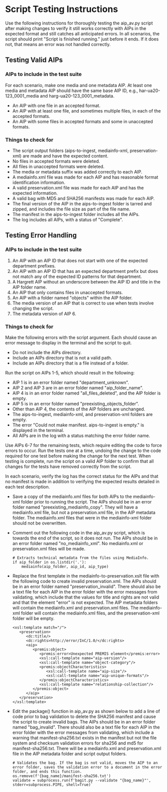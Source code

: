# Script Testing Instructions

Use the following instructions for thoroughly testing the aip_av.py script after making changes to verify it still works correctly with AIPs in the expected format and still catches all anticipated errors. In all scenarios, the script should print "Script is finished running." just before it ends. If it does not, that means an error was not handled correctly. 

## Testing Valid AIPs

### AIPs to include in the test suite
For each scenario, make one media and one metadata AIP. At least one media and metadata AIP should have the same base AIP ID, e.g., har-ua20-123_0001_media and harg-ua20-123_0001_metadata.

* An AIP with one file in an accepted format.
* An AIP with at least one file, and sometimes multiple files, in each of the accepted formats.
* An AIP with some files in accepted formats and some in unaccepted formats. 

### Things to check for
* The script output folders (aips-to-ingest, mediainfo-xml, preservation-xml) are made and have the expected content.
* No files in accepted formats were deleted.
* All files in unaccepted formats were deleted.
* The media or metadata suffix was added correctly to each AIP.
* A mediainfo.xml file was made for each AIP and has reasonable format identification information.  
* A valid preservation.xml file was made for each AIP and has the expected information.
* A valid bag with MD5 and SHA256 manifests was made for each AIP.
* The final version of the AIP in the aips-to-ingest folder is tarred and zipped, and includes the file size as part of the file name.
* The manifest in the aips-to-ingest folder includes all the AIPs.
* The log includes all AIPs, with a status of "Complete".

## Testing Error Handling

### AIPs to include in the test suite

1. An AIP with an AIP ID that does not start with one of the expected department prefixes.
2. An AIP with an AIP ID that has an expected department prefix but does not match any of the expected ID patterns for that department.
3. A Hargrett AIP without an underscore between the AIP ID and title in the AIP folder name.
4. An AIP that only contains files in unaccepted formats.
5. An AIP with a folder named "objects" within the AIP folder.
6. The media version of an AIP that is correct to use when tests involve changing the script.
7. The metadata version of AIP 6.

### Things to check for

Make the following errors with the script argument. Each should cause an error message to display in the terminal and the script to quit.
* Do not include the AIPs directory.
* Include an AIPs directory that is not a valid path.
* Include an AIPs directory that is a file instead of a folder.

Run the script on AIPs 1-5, which should result in the following:    
* AIP 1 is in an error folder named "department_unknown".
* AIP 2 and AIP 3 are in an error folder named "aip_folder_name".
* AIP 4 is in an error folder named "all_files_deleted", and the AIP folder is empty.
* AIP 5 is in an error folder named "preexisting_objects_folder".
* Other than AIP 4, the contents of the AIP folders are unchanged.  
* The aips-to-ingest, mediainfo-xml, and preservation-xml folders are empty.
* The error "Could not make manifest. aips-to-ingest is empty." is displayed in the terminal.
* All AIPs are in the log with a status matching the error folder name.

Use AIPs 6-7 for the remaining tests, which require editing the code to force errors to occur. Run the tests one at a time, undoing the change to the code required for one test before making the change for the next test. When testing is complete, run the script on a valid AIP folder to confirm that all changes for the tests have removed correctly from the script.

In each scenario, verify the log has the correct status for the AIPs and that no manifest is made in addition to verifying the expected results detailed in each test description.

* Save a copy of the mediainfo.xml files for both AIPs to the mediainfo-xml folder prior to running the script. The AIPs should be in an error folder named "preexisting_mediainfo_copy". They will have a mediainfo.xml file, but not a preservation.xml file, in the AIP metadata folder. The mediainfo.xml files that were in the mediainfo-xml folder should not be overwritten.


* Comment out the following code in the aip_av.py script, which is towards the end of the script, so it does not run. The AIPs should be in an error folder named "no_mediainfo_xml". No mediainfo.xml or preservation.xml files will be made.
    ```
    # Extracts technical metadata from the files using MediaInfo.
    if aip_folder in os.listdir('.'):
        mediainfo(aip_folder, aip_id, aip_type)

* Replace the first template in the mediainfo-to-preservation.xslt file with the following code to create invalid preservation.xml. The AIPs should be in an error folder named "preservation_invalid". There should also be a text file for each AIP in the error folder with the error messages from validating, which include that the values for title and rights are not valid and that the element "error" is not expected. The AIP metadata folders will contain the mediainfo.xml and preservation.xml files. The mediainfo-xml folder will contain the mediainfo.xml files, and the preservation-xml folder will be empty.
    
   ```
   <xsl:template match="/">
      <preservation>
         <dc:title/>
         <dc:rights>http://error/InC/1.0/</dc:rights>
         <aip>
            <premis:object>
               <premis:error>Unexpected PREMIS element</premis:error>
               <xsl:call-template name="aip-version"/>
               <xsl:call-template name="object-category"/>
               <premis:objectCharacteristics>
                  <xsl:call-template name="aip-size"/>
                  <xsl:call-template name="aip-unique-formats"/>
               </premis:objectCharacteristics>
               <xsl:call-template name="relationship-collection"/>
            </premis:object>
         </aip>
      </preservation>
   </xsl:template>

* Edit the package() function in aip_av.py as shown below to add a line of code prior to bag validation to delete the SHA256 manifest and cause the script to create invalid bags. The AIPs should be in an error folder named "bag_invalid". There should also be a text file for each AIP in the error folder with the error messages from validating, which include a warning that manifest-sha256.txt exists in the manifest but not the file system and checksum validation errors for sha256 and md5 for manifest-sha256.txt. There will be a mediainfo.xml and preservation.xml file in the AIP metadata folder and script output folders.
  
  ```
  # Validates the bag. If the bag is not valid, moves the AIP to an error folder, saves the validation error to a document in the error folder, and ends this function.
  os.remove(f'{bag_name}/manifest-sha256.txt')
  validate = subprocess.run(f'bagit.py --validate "{bag_name}"', stderr=subprocess.PIPE, shell=True)`
